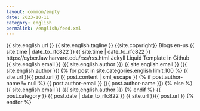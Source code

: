 ```yaml
---
layout: common/empty
date: 2023-10-11
category: english
permalink: /english/feed.xml
---
```


<rss version="2.0" xmlns:atom="https://www.w3.org/2005/Atom">
	<channel>
		<title>{{ site.english.title }}</title>
		<link>{{ site.english.url }}</link>
		<description>{{ site.english.tagline }}</description>
		<copyright>{{site.copyright}}</copyright>
		<category>Blogs</category>
		<language>en-us</language>
		<pubDate>{{ site.time | date_to_rfc822  }}</pubDate>
		<lastBuildDate>{{ site.time | date_to_rfc822  }}</lastBuildDate>
		<atom:link href="{{ site.english.url }}/feed.xml" rel="self" type="application/rss+xml" />
		<docs>https://cyber.law.harvard.edu/rss/rss.html</docs>
		<generator>Jekyll Liquid Template in Github</generator>
		<managingEditor>{{ site.english.email }} ({{ site.english.author }})</managingEditor>
		<webMaster>{{ site.english.email }} ({{ site.english.author }})</webMaster>
		{% for post in site.categories.english limit:100 %}
			<item>
				<title>{{ post.title | xml_escape }}</title>
				<link>{{ site.url }}{{ post.url }}</link>
				<description>{{ post.content | xml_escape }}</description>
			{% if post.author-name != null %}
				<author>{{ post.author-email }} ({{ post.author-name }})</author>
			{% else %}
				<author>{{ site.english.email }} ({{ site.english.author }})</author>
			{% endif %}
				<category>{{ post.category }}</category>
				<pubDate>{{ post.date | date_to_rfc822  }}</pubDate>
				<guid>{{ site.url }}{{ post.url }}</guid>
			</item>
		{% endfor %}
	</channel>
</rss>
